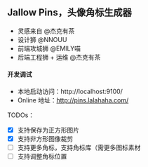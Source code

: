 ## Jallow Pins，头像角标生成器

* 灵感来自 @杰克有茶
* 设计狮 @NNOUU
* 前端攻城狮 @EMILY喵
* 后端工程狮 + 运维 @杰克有茶

#### 开发调试
* 本地启动访问：http://localhost:9100/
* Online 地址：http://pins.lalahaha.com/

TODOs：

* [x] 支持保存为正方形图片
* [x] 支持非方形图像裁剪
* [ ] 支持更多角标，支持角标库（需更多图标素材
* [ ] 支持调整角标位置
